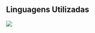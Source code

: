 <div>
  <h2>Linguagens Utilizadas</h2> 
<a href="https://github.com/Adailton-Gama">
<img src="https://github-readme-stats.vercel.app/api/top-langs/?username=Adailton-Gama&layout=default&langs_count=7&theme=dracula&hide_title=true"/>
</div>
